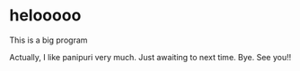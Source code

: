 # helooooo
This is a big program

Actually, I like panipuri very much. Just awaiting to next time.
Bye. See you!!

